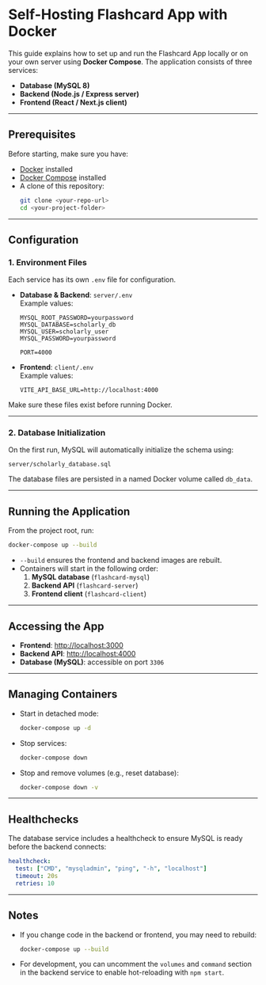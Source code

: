 # Self-Hosting Flashcard App with Docker

This guide explains how to set up and run the Flashcard App locally or on your own server using **Docker Compose**. The application consists of three services:

- **Database (MySQL 8)**
- **Backend (Node.js / Express server)**
- **Frontend (React / Next.js client)**

---

## Prerequisites

Before starting, make sure you have:

- [Docker](https://docs.docker.com/get-docker/) installed  
- [Docker Compose](https://docs.docker.com/compose/install/) installed  
- A clone of this repository:
  ```bash
  git clone <your-repo-url>
  cd <your-project-folder>
  ```

---

## Configuration

### 1. Environment Files
Each service has its own `.env` file for configuration.

- **Database & Backend**: `server/.env`  
  Example values:
  ```env
  MYSQL_ROOT_PASSWORD=yourpassword
  MYSQL_DATABASE=scholarly_db
  MYSQL_USER=scholarly_user
  MYSQL_PASSWORD=yourpassword

  PORT=4000
  ```

- **Frontend**: `client/.env`  
  Example values:
  ```env
  VITE_API_BASE_URL=http://localhost:4000
  ```

Make sure these files exist before running Docker.

---

### 2. Database Initialization
On the first run, MySQL will automatically initialize the schema using:

```
server/scholarly_database.sql
```

The database files are persisted in a named Docker volume called `db_data`.

---

## Running the Application

From the project root, run:

```bash
docker-compose up --build
```

- `--build` ensures the frontend and backend images are rebuilt.
- Containers will start in the following order:
  1. **MySQL database** (`flashcard-mysql`)
  2. **Backend API** (`flashcard-server`)
  3. **Frontend client** (`flashcard-client`)

---

## Accessing the App

- **Frontend**: [http://localhost:3000](http://localhost:3000)  
- **Backend API**: [http://localhost:4000](http://localhost:4000)  
- **Database (MySQL)**: accessible on port `3306`

---

## Managing Containers

- Start in detached mode:
  ```bash
  docker-compose up -d
  ```
- Stop services:
  ```bash
  docker-compose down
  ```
- Stop and remove volumes (e.g., reset database):
  ```bash
  docker-compose down -v
  ```

---

## Healthchecks

The database service includes a healthcheck to ensure MySQL is ready before the backend connects:

```yaml
healthcheck:
  test: ["CMD", "mysqladmin", "ping", "-h", "localhost"]
  timeout: 20s
  retries: 10
```

---

## Notes

- If you change code in the backend or frontend, you may need to rebuild:
  ```bash
  docker-compose up --build
  ```
- For development, you can uncomment the `volumes` and `command` section in the backend service to enable hot-reloading with `npm start`.
